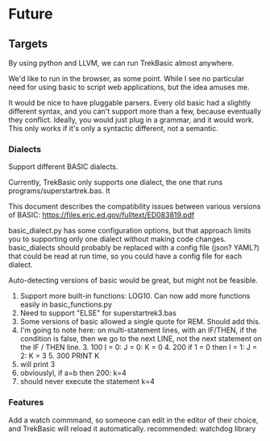 # Future

## Targets
By using python and LLVM, we can run TrekBasic almost anywhere. 

We'd like to run in the browser, as some point. While I see no particular need for using basic to script web applications, but 
the idea amuses me. 


It would be nice to have pluggable parsers. 
Every old basic had a slightly different syntax, 
and you can't support more than a few, because eventually they 
conflict. Ideally, you would just plug in a grammar,
and it would work. This only works if it's only
a syntactic different, not a semantic.

### Dialects
Support different BASIC dialects. 
   
   Currently, TrekBasic only supports one dialect, the one that runs 
   programs/superstartrek.bas. It 
   
   This document describes the compatibility issues between various versions of BASIC: 
    https://files.eric.ed.gov/fulltext/ED083819.pdf
   
   basic_dialect.py has some configuration options,
   but that approach limits you to supporting only one dialect without
   making code changes. basic_dialects should probably be replaced with 
   a config file (json? YAML?) that could be read at run time, so you could 
   have a config file for each dialect.
   
   Auto-detecting versions of basic would be great, but might not be feasible.
   1. Support more built-in functions: LOG10. Can now add more functions easily in basic_functions.py 
   1. Need to support "ELSE" for superstartrek3.bas
   1. Some versions of basic allowed a single quote for REM. Should add this.
   2. I'm going to note here: on multi-statement lines, with an IF/THEN, if the condition is false, then 
   we go to the next LINE, not the next statement on the IF / THEN line. 
      3. 100 I = 0: J = 0: K = 0
      4. 200 if 1 = 0 then I = 1: J = 2: K = 3
      5. 300 PRINT K
   6. will print 3
   7. obviouslyl, if a=b then 200: k=4
   8. should never execute the statement k=4

### Features
Add a watch commmand, so someone can edit in the editor of their choice, and TrekBasic will reload it automatically.
recommended:  watchdog library 